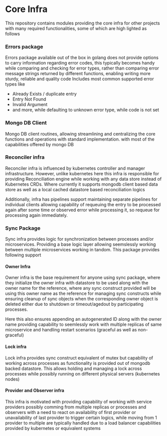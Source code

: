 # Core Infra
This repository contains modules providing the core infra for other projects
with many required functionalities, some of which are high lighted as follows

### Errors package
Errors package available out of the box in golang does not provide options to
carry information regarding error codes, this typically becomes handy while
comparing and checking for error types, rather than comparing error message
strings returned by different functions, enabling writing more sturdy, reliable
and quality code
Includes most common supported error types like
- Already Exists / duplicate entry
- Entry Not Found
- Invalid Argument
- and more, while defaulting to unknown error type, while code is not set

### Mongo DB Client
Mongo DB client routines, allowing streamlining and centralizing the core
functions and operations with standard implementation. with most of the
capabilities offered by mongo DB

### Reconciler infra
Reconciler infra is influenced by kubernetes controller and manager
infrastructure. However, unlike kubernetes here this infra is responsible for
providing Reconciliation engine while working with any data store instead of
Kubernetes CRDs. Where currently it supports mongodb client based data store
as well as a local cached datastore based reconciliation logics

Additionally, infra has pipelines support maintaining separate pipelines for
individual clients allowing capability of requeuing the entry to be processed
again after some time or observed error while processing it, so requeue for
processing again immediately.

### Sync Package
Sync infra provides logic for synchronization between processes and/or
microservices. Providing a base logic layer allowing seemslessly working
between multiple microservices working in tandom. This package provides
following support

#### Owner Infra
Owner infra is the base requirement for anyone using sync package, where they
initialize the owner infra with datastore to be used along with the owner name
for the reference, where any sync construct provided will be using this owner
name as the reference for managing sync constructs while ensuring cleanup of
sync objects when the corresponding owner object is deleted either due to
shutdown or timeout/agedout by participating processes.

Here this also ensures appending an autogenerated ID along with the owner name
providing capability to seemlessly work with multiple replicas of same
microservice and handling restart scenarios (graceful as well as non-graceful)

#### Lock infra
Lock infra provides sync construct equivalent of mutex but capability of
working across processes as functionality is provided out of mongodb backed
datastore. This allows holding and managing a lock across processes while
possibly running on different physical servers (kubernetes nodes)

#### Provider and Observer infra
This infra is motivated with providing capability of working with service
providers possibly comming from multiple replicas or processes and observers
with a need to react on availability of first provider or unavailability of
last provider to trigger certain logics, while moving from 1 provider to
multiple are typically handled due to a load balancer capabilities provided
by kubernetes or equivalent systems